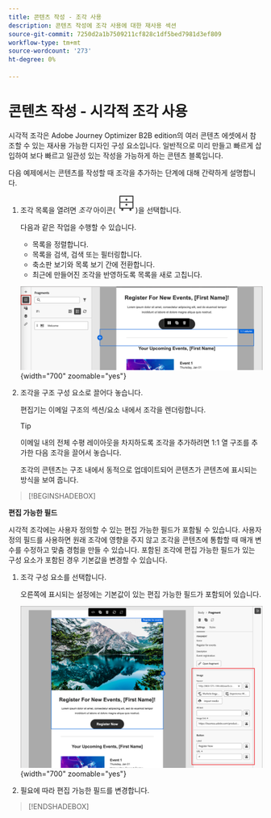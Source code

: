 ```yaml
---
title: 콘텐츠 작성 - 조각 사용
description: 콘텐츠 작성에 조각 사용에 대한 재사용 섹션
source-git-commit: 7250d2a1b7509211cf828c1df5bed7981d3ef809
workflow-type: tm+mt
source-wordcount: '273'
ht-degree: 0%

---
```


# 콘텐츠 작성 - 시각적 조각 사용

시각적 조각은 Adobe Journey Optimizer B2B edition의 여러 콘텐츠 에셋에서 참조할 수 있는 재사용 가능한 디자인 구성 요소입니다. 일반적으로 미리 만들고 빠르게 삽입하여 보다 빠르고 일관성 있는 작성을 가능하게 하는 콘텐츠 블록입니다.

다음 예제에서는 콘텐츠를 작성할 때 조각을 추가하는 단계에 대해 간략하게 설명합니다.

1. 조각 목록을 열려면 _조각_ 아이콘( ![조각 아이콘](../user/assets/do-not-localize/icon-fragments.svg))을 선택합니다.

   다음과 같은 작업을 수행할 수 있습니다.

   * 목록을 정렬합니다.
   * 목록을 검색, 검색 또는 필터링합니다.
   * 축소판 보기와 목록 보기 간에 전환합니다.
   * 최근에 만들어진 조각을 반영하도록 목록을 새로 고칩니다.

   ![목록에서 조각 선택](../user/content/assets/visual-designer-fragments.png){width="700" zoomable="yes"}

1. 조각을 구조 구성 요소로 끌어다 놓습니다.

   편집기는 이메일 구조의 섹션/요소 내에서 조각을 렌더링합니다.

   >[!TIP]
   >
   >이메일 내의 전체 수평 레이아웃을 차지하도록 조각을 추가하려면 1:1 열 구조를 추가한 다음 조각을 끌어서 놓습니다.

   조각의 콘텐츠는 구조 내에서 동적으로 업데이트되어 콘텐츠가 콘텐츠에 표시되는 방식을 보여 줍니다.

>[!BEGINSHADEBOX]

**편집 가능한 필드**

시각적 조각에는 사용자 정의할 수 있는 편집 가능한 필드가 포함될 수 있습니다. 사용자 정의 필드를 사용하면 원래 조각에 영향을 주지 않고 조각을 콘텐츠에 통합할 때 매개 변수를 수정하고 맞춤 경험을 만들 수 있습니다. 포함된 조각에 편집 가능한 필드가 있는 구성 요소가 포함된 경우 기본값을 변경할 수 있습니다.

1. 조각 구성 요소를 선택합니다.

   오른쪽에 표시되는 설정에는 기본값이 있는 편집 가능한 필드가 포함되어 있습니다.

   ![조각 구성 요소 매개 변수 변경](../user/content/assets/fragment-editable-fields-displayed-design.png){width="700" zoomable="yes"}

1. 필요에 따라 편집 가능한 필드를 변경합니다.

>[!ENDSHADEBOX]
